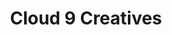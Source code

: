 ---
title: "Cloud 9 Creatives"
portrait: "c9c.jpg"
link: 'https://www.facebook.com/Cloud9Creatives/'
---
